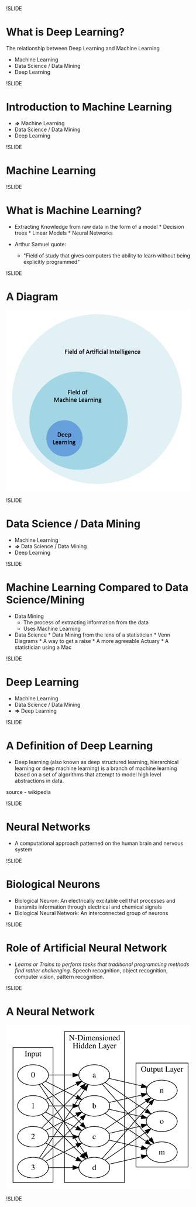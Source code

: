 !SLIDE

# What is Deep Learning?

The relationship between Deep Learning and Machine Learning

* Machine Learning
* Data Science / Data Mining
* Deep Learning

!SLIDE

# Introduction to Machine Learning

* **&rArr;** Machine Learning
* Data Science / Data Mining
* Deep Learning


!SLIDE

# Machine Learning

!SLIDE


# What is Machine Learning?

* Extracting Knowledge from raw data in the form of a model
        * Decision trees
        * Linear Models
        * Neural Networks

* Arthur Samuel quote:
  * "Field of study that gives computers the ability to learn without being explicitly programmed"

!SLIDE

# A Diagram

![alt text](../resources/venn.png)





!SLIDE

# Data Science / Data Mining

* Machine Learning
* **&rArr;** Data Science / Data Mining
* Deep Learning


!SLIDE



# Machine Learning Compared to Data Science/Mining
* Data Mining
    * The process of extracting information from the data
    * Uses Machine Learning
* Data Science
        * Data Mining from the lens of a statistician
        * Venn Diagrams
        * A way to get a raise
        * A more agreeable Actuary
        * A statistician using a Mac

!SLIDE

# Deep Learning

* Machine Learning
* Data Science / Data Mining
* **&rArr;** Deep Learning

!SLIDE

# A Definition of Deep Learning

* Deep learning (also known as deep structured learning, hierarchical learning or deep machine learning) is a branch of machine learning based on a set of algorithms that attempt to model high level abstractions in data.

source - wikipedia

!SLIDE

# Neural Networks

* A computational approach patterned on the human brain and nervous system


!SLIDE

# Biological Neurons

* Biological Neuron: An electrically excitable cell that processes and transmits information through electrical and chemical signals
* Biological Neural Network: An interconnected group of neurons

!SLIDE

# Role of Artificial Neural Network

* *Learns or Trains to perform tasks that traditional programming methods find rather challenging.* Speech recognition, object recognition, computer vision, pattern recognition.

!SLIDE

# A Neural Network

![network diagram](../resources/general_network.svg)


!SLIDE


